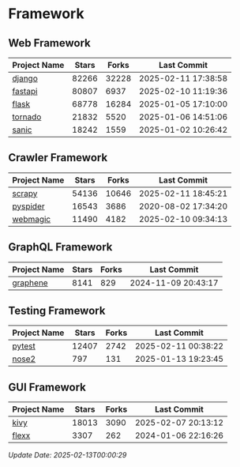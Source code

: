 # Framework

## Web Framework
| Project Name | Stars | Forks | Last Commit |
| ------------ | ----- | ----- | ----------- |
| [django](https://github.com/django/django) | 82266 | 32228 | 2025-02-11 17:38:58 |
| [fastapi](https://github.com/fastapi/fastapi) | 80807 | 6937 | 2025-02-10 11:19:36 |
| [flask](https://github.com/pallets/flask) | 68778 | 16284 | 2025-01-05 17:10:00 |
| [tornado](https://github.com/tornadoweb/tornado) | 21832 | 5520 | 2025-01-06 14:51:06 |
| [sanic](https://github.com/sanic-org/sanic) | 18242 | 1559 | 2025-01-02 10:26:42 |

## Crawler Framework
| Project Name | Stars | Forks | Last Commit |
| ------------ | ----- | ----- | ----------- |
| [scrapy](https://github.com/scrapy/scrapy) | 54136 | 10646 | 2025-02-11 18:45:21 |
| [pyspider](https://github.com/binux/pyspider) | 16543 | 3686 | 2020-08-02 17:34:20 |
| [webmagic](https://github.com/code4craft/webmagic) | 11490 | 4182 | 2025-02-10 09:34:13 |

## GraphQL Framework
| Project Name | Stars | Forks | Last Commit |
| ------------ | ----- | ----- | ----------- |
| [graphene](https://github.com/graphql-python/graphene) | 8141 | 829 | 2024-11-09 20:43:17 |

## Testing Framework
| Project Name | Stars | Forks | Last Commit |
| ------------ | ----- | ----- | ----------- |
| [pytest](https://github.com/pytest-dev/pytest) | 12407 | 2742 | 2025-02-11 00:38:22 |
| [nose2](https://github.com/nose-devs/nose2) | 797 | 131 | 2025-01-13 19:23:45 |

## GUI Framework
| Project Name | Stars | Forks | Last Commit |
| ------------ | ----- | ----- | ----------- |
| [kivy](https://github.com/kivy/kivy) | 18013 | 3090 | 2025-02-07 20:13:12 |
| [flexx](https://github.com/flexxui/flexx) | 3307 | 262 | 2024-01-06 22:16:26 |

*Update Date: 2025-02-13T00:00:29*